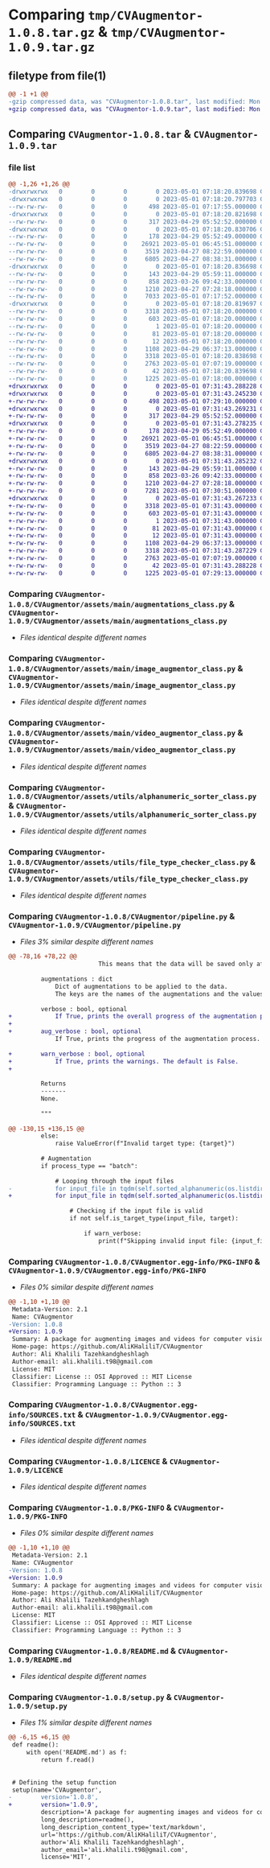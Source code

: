 # Comparing `tmp/CVAugmentor-1.0.8.tar.gz` & `tmp/CVAugmentor-1.0.9.tar.gz`

## filetype from file(1)

```diff
@@ -1 +1 @@
-gzip compressed data, was "CVAugmentor-1.0.8.tar", last modified: Mon May  1 07:18:20 2023, max compression
+gzip compressed data, was "CVAugmentor-1.0.9.tar", last modified: Mon May  1 07:31:43 2023, max compression
```

## Comparing `CVAugmentor-1.0.8.tar` & `CVAugmentor-1.0.9.tar`

### file list

```diff
@@ -1,26 +1,26 @@
-drwxrwxrwx   0        0        0        0 2023-05-01 07:18:20.839698 CVAugmentor-1.0.8/
-drwxrwxrwx   0        0        0        0 2023-05-01 07:18:20.797703 CVAugmentor-1.0.8/CVAugmentor/
--rw-rw-rw-   0        0        0      498 2023-05-01 07:17:55.000000 CVAugmentor-1.0.8/CVAugmentor/__init__.py
-drwxrwxrwx   0        0        0        0 2023-05-01 07:18:20.821698 CVAugmentor-1.0.8/CVAugmentor/assets/
--rw-rw-rw-   0        0        0      317 2023-04-29 05:52:52.000000 CVAugmentor-1.0.8/CVAugmentor/assets/__init__.py
-drwxrwxrwx   0        0        0        0 2023-05-01 07:18:20.830706 CVAugmentor-1.0.8/CVAugmentor/assets/main/
--rw-rw-rw-   0        0        0      178 2023-04-29 05:52:49.000000 CVAugmentor-1.0.8/CVAugmentor/assets/main/__init__.py
--rw-rw-rw-   0        0        0    26921 2023-05-01 06:45:51.000000 CVAugmentor-1.0.8/CVAugmentor/assets/main/augmentations_class.py
--rw-rw-rw-   0        0        0     3519 2023-04-27 08:22:59.000000 CVAugmentor-1.0.8/CVAugmentor/assets/main/image_augmentor_class.py
--rw-rw-rw-   0        0        0     6805 2023-04-27 08:38:31.000000 CVAugmentor-1.0.8/CVAugmentor/assets/main/video_augmentor_class.py
-drwxrwxrwx   0        0        0        0 2023-05-01 07:18:20.836698 CVAugmentor-1.0.8/CVAugmentor/assets/utils/
--rw-rw-rw-   0        0        0      143 2023-04-29 05:59:11.000000 CVAugmentor-1.0.8/CVAugmentor/assets/utils/__init__.py
--rw-rw-rw-   0        0        0      858 2023-03-26 09:42:33.000000 CVAugmentor-1.0.8/CVAugmentor/assets/utils/alphanumeric_sorter_class.py
--rw-rw-rw-   0        0        0     1210 2023-04-27 07:28:18.000000 CVAugmentor-1.0.8/CVAugmentor/assets/utils/file_type_checker_class.py
--rw-rw-rw-   0        0        0     7033 2023-05-01 07:17:52.000000 CVAugmentor-1.0.8/CVAugmentor/pipeline.py
-drwxrwxrwx   0        0        0        0 2023-05-01 07:18:20.819697 CVAugmentor-1.0.8/CVAugmentor.egg-info/
--rw-rw-rw-   0        0        0     3318 2023-05-01 07:18:20.000000 CVAugmentor-1.0.8/CVAugmentor.egg-info/PKG-INFO
--rw-rw-rw-   0        0        0      603 2023-05-01 07:18:20.000000 CVAugmentor-1.0.8/CVAugmentor.egg-info/SOURCES.txt
--rw-rw-rw-   0        0        0        1 2023-05-01 07:18:20.000000 CVAugmentor-1.0.8/CVAugmentor.egg-info/dependency_links.txt
--rw-rw-rw-   0        0        0       81 2023-05-01 07:18:20.000000 CVAugmentor-1.0.8/CVAugmentor.egg-info/requires.txt
--rw-rw-rw-   0        0        0       12 2023-05-01 07:18:20.000000 CVAugmentor-1.0.8/CVAugmentor.egg-info/top_level.txt
--rw-rw-rw-   0        0        0     1108 2023-04-29 06:37:13.000000 CVAugmentor-1.0.8/LICENCE
--rw-rw-rw-   0        0        0     3318 2023-05-01 07:18:20.838698 CVAugmentor-1.0.8/PKG-INFO
--rw-rw-rw-   0        0        0     2763 2023-05-01 07:07:19.000000 CVAugmentor-1.0.8/README.md
--rw-rw-rw-   0        0        0       42 2023-05-01 07:18:20.839698 CVAugmentor-1.0.8/setup.cfg
--rw-rw-rw-   0        0        0     1225 2023-05-01 07:18:00.000000 CVAugmentor-1.0.8/setup.py
+drwxrwxrwx   0        0        0        0 2023-05-01 07:31:43.288228 CVAugmentor-1.0.9/
+drwxrwxrwx   0        0        0        0 2023-05-01 07:31:43.245230 CVAugmentor-1.0.9/CVAugmentor/
+-rw-rw-rw-   0        0        0      498 2023-05-01 07:29:10.000000 CVAugmentor-1.0.9/CVAugmentor/__init__.py
+drwxrwxrwx   0        0        0        0 2023-05-01 07:31:43.269231 CVAugmentor-1.0.9/CVAugmentor/assets/
+-rw-rw-rw-   0        0        0      317 2023-04-29 05:52:52.000000 CVAugmentor-1.0.9/CVAugmentor/assets/__init__.py
+drwxrwxrwx   0        0        0        0 2023-05-01 07:31:43.278235 CVAugmentor-1.0.9/CVAugmentor/assets/main/
+-rw-rw-rw-   0        0        0      178 2023-04-29 05:52:49.000000 CVAugmentor-1.0.9/CVAugmentor/assets/main/__init__.py
+-rw-rw-rw-   0        0        0    26921 2023-05-01 06:45:51.000000 CVAugmentor-1.0.9/CVAugmentor/assets/main/augmentations_class.py
+-rw-rw-rw-   0        0        0     3519 2023-04-27 08:22:59.000000 CVAugmentor-1.0.9/CVAugmentor/assets/main/image_augmentor_class.py
+-rw-rw-rw-   0        0        0     6805 2023-04-27 08:38:31.000000 CVAugmentor-1.0.9/CVAugmentor/assets/main/video_augmentor_class.py
+drwxrwxrwx   0        0        0        0 2023-05-01 07:31:43.285232 CVAugmentor-1.0.9/CVAugmentor/assets/utils/
+-rw-rw-rw-   0        0        0      143 2023-04-29 05:59:11.000000 CVAugmentor-1.0.9/CVAugmentor/assets/utils/__init__.py
+-rw-rw-rw-   0        0        0      858 2023-03-26 09:42:33.000000 CVAugmentor-1.0.9/CVAugmentor/assets/utils/alphanumeric_sorter_class.py
+-rw-rw-rw-   0        0        0     1210 2023-04-27 07:28:18.000000 CVAugmentor-1.0.9/CVAugmentor/assets/utils/file_type_checker_class.py
+-rw-rw-rw-   0        0        0     7281 2023-05-01 07:30:51.000000 CVAugmentor-1.0.9/CVAugmentor/pipeline.py
+drwxrwxrwx   0        0        0        0 2023-05-01 07:31:43.267233 CVAugmentor-1.0.9/CVAugmentor.egg-info/
+-rw-rw-rw-   0        0        0     3318 2023-05-01 07:31:43.000000 CVAugmentor-1.0.9/CVAugmentor.egg-info/PKG-INFO
+-rw-rw-rw-   0        0        0      603 2023-05-01 07:31:43.000000 CVAugmentor-1.0.9/CVAugmentor.egg-info/SOURCES.txt
+-rw-rw-rw-   0        0        0        1 2023-05-01 07:31:43.000000 CVAugmentor-1.0.9/CVAugmentor.egg-info/dependency_links.txt
+-rw-rw-rw-   0        0        0       81 2023-05-01 07:31:43.000000 CVAugmentor-1.0.9/CVAugmentor.egg-info/requires.txt
+-rw-rw-rw-   0        0        0       12 2023-05-01 07:31:43.000000 CVAugmentor-1.0.9/CVAugmentor.egg-info/top_level.txt
+-rw-rw-rw-   0        0        0     1108 2023-04-29 06:37:13.000000 CVAugmentor-1.0.9/LICENCE
+-rw-rw-rw-   0        0        0     3318 2023-05-01 07:31:43.287229 CVAugmentor-1.0.9/PKG-INFO
+-rw-rw-rw-   0        0        0     2763 2023-05-01 07:07:19.000000 CVAugmentor-1.0.9/README.md
+-rw-rw-rw-   0        0        0       42 2023-05-01 07:31:43.288228 CVAugmentor-1.0.9/setup.cfg
+-rw-rw-rw-   0        0        0     1225 2023-05-01 07:29:13.000000 CVAugmentor-1.0.9/setup.py
```

### Comparing `CVAugmentor-1.0.8/CVAugmentor/assets/main/augmentations_class.py` & `CVAugmentor-1.0.9/CVAugmentor/assets/main/augmentations_class.py`

 * *Files identical despite different names*

### Comparing `CVAugmentor-1.0.8/CVAugmentor/assets/main/image_augmentor_class.py` & `CVAugmentor-1.0.9/CVAugmentor/assets/main/image_augmentor_class.py`

 * *Files identical despite different names*

### Comparing `CVAugmentor-1.0.8/CVAugmentor/assets/main/video_augmentor_class.py` & `CVAugmentor-1.0.9/CVAugmentor/assets/main/video_augmentor_class.py`

 * *Files identical despite different names*

### Comparing `CVAugmentor-1.0.8/CVAugmentor/assets/utils/alphanumeric_sorter_class.py` & `CVAugmentor-1.0.9/CVAugmentor/assets/utils/alphanumeric_sorter_class.py`

 * *Files identical despite different names*

### Comparing `CVAugmentor-1.0.8/CVAugmentor/assets/utils/file_type_checker_class.py` & `CVAugmentor-1.0.9/CVAugmentor/assets/utils/file_type_checker_class.py`

 * *Files identical despite different names*

### Comparing `CVAugmentor-1.0.8/CVAugmentor/pipeline.py` & `CVAugmentor-1.0.9/CVAugmentor/pipeline.py`

 * *Files 3% similar despite different names*

```diff
@@ -78,16 +78,22 @@
                         This means that the data will be saved only after all augmentations were applied.
 
         augmentations : dict
             Dict of augmentations to be applied to the data. 
             The keys are the names of the augmentations and the values are the augmentations themselves.
 
         verbose : bool, optional
+            If True, prints the overall progress of the augmentation process. The default is False.
+
+        aug_verbose : bool, optional
             If True, prints the progress of the augmentation process. The default is False.
 
+        warn_verbose : bool, optional
+            If True, prints the warnings. The default is False.
+
         
         Returns
         -------
         None.
         
         """
 
@@ -130,15 +136,15 @@
         else:
             raise ValueError(f"Invalid target type: {target}")
         
         # Augmentation
         if process_type == "batch":
             
             # Looping through the input files
-            for input_file in tqdm(self.sorted_alphanumeric(os.listdir(input_path)), desc='Overall Progress', unit=' Videos', leave=False, dynamic_ncols=True, diable=not verbose):
+            for input_file in tqdm(self.sorted_alphanumeric(os.listdir(input_path)), desc='Overall Progress', unit=' Videos', leave=False, dynamic_ncols=True, disable=not verbose):
                 
                 # Checking if the input file is valid
                 if not self.is_target_type(input_file, target):
 
                     if warn_verbose:
                         print(f"Skipping invalid input file: {input_file}")
```

### Comparing `CVAugmentor-1.0.8/CVAugmentor.egg-info/PKG-INFO` & `CVAugmentor-1.0.9/CVAugmentor.egg-info/PKG-INFO`

 * *Files 0% similar despite different names*

```diff
@@ -1,10 +1,10 @@
 Metadata-Version: 2.1
 Name: CVAugmentor
-Version: 1.0.8
+Version: 1.0.9
 Summary: A package for augmenting images and videos for computer vision tasks
 Home-page: https://github.com/AliKHaliliT/CVAugmentor
 Author: Ali Khalili Tazehkandgheshlagh
 Author-email: ali.khalili.t98@gmail.com
 License: MIT
 Classifier: License :: OSI Approved :: MIT License
 Classifier: Programming Language :: Python :: 3
```

### Comparing `CVAugmentor-1.0.8/CVAugmentor.egg-info/SOURCES.txt` & `CVAugmentor-1.0.9/CVAugmentor.egg-info/SOURCES.txt`

 * *Files identical despite different names*

### Comparing `CVAugmentor-1.0.8/LICENCE` & `CVAugmentor-1.0.9/LICENCE`

 * *Files identical despite different names*

### Comparing `CVAugmentor-1.0.8/PKG-INFO` & `CVAugmentor-1.0.9/PKG-INFO`

 * *Files 0% similar despite different names*

```diff
@@ -1,10 +1,10 @@
 Metadata-Version: 2.1
 Name: CVAugmentor
-Version: 1.0.8
+Version: 1.0.9
 Summary: A package for augmenting images and videos for computer vision tasks
 Home-page: https://github.com/AliKHaliliT/CVAugmentor
 Author: Ali Khalili Tazehkandgheshlagh
 Author-email: ali.khalili.t98@gmail.com
 License: MIT
 Classifier: License :: OSI Approved :: MIT License
 Classifier: Programming Language :: Python :: 3
```

### Comparing `CVAugmentor-1.0.8/README.md` & `CVAugmentor-1.0.9/README.md`

 * *Files identical despite different names*

### Comparing `CVAugmentor-1.0.8/setup.py` & `CVAugmentor-1.0.9/setup.py`

 * *Files 1% similar despite different names*

```diff
@@ -6,15 +6,15 @@
 def readme():
     with open('README.md') as f:
         return f.read()
     
 
 # Defining the setup function
 setup(name='CVAugmentor',
-        version='1.0.8',
+        version='1.0.9',
         description='A package for augmenting images and videos for computer vision tasks',
         long_description=readme(),
         long_description_content_type='text/markdown',
         url='https://github.com/AliKHaliliT/CVAugmentor',
         author='Ali Khalili Tazehkandgheshlagh',
         author_email='ali.khalili.t98@gmail.com',
         license='MIT',
```

